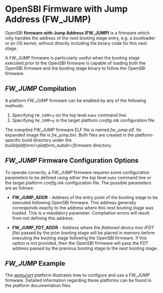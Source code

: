 OpenSBI Firmware with Jump Address (FW_JUMP)
============================================

OpenSBI **firmware with Jump Address (FW_JUMP)** is a firmware which only
handles the address of the next booting stage entry, e.g. a bootloader or an OS
kernel, without directly including the binary code for this next stage.

A *FW_JUMP* firmware is particularly useful when the booting stage executed
prior to the OpenSBI firmware is capable of loading both the OpenSBI firmware
and the booting stage binary to follow the OpenSBI firmware.

*FW_JUMP* Compilation
---------------------

A platform *FW_JUMP* firmware can be enabled by any of the following methods:

1. Specifying `FW_JUMP=y` on the top level `make` command line.
2. Specifying `FW_JUMP=y` in the target platform *config.mk* configuration file.

The compiled *FW_JUMP* firmware ELF file is named *fw_jump.elf*. Its expanded
image file is *fw_jump.bin*. Both files are created in the platform-specific
build directory under the *build/platform/<platform_subdir>/firmware* directory.

*FW_JUMP* Firmware Configuration Options
----------------------------------------

To operate correctly, a *FW_JUMP* firmware requires some configuration
parameters to be defined using either the top level `make` command line or the
target platform *config.mk* configuration file. The possible parameters are as
follows:

* **FW_JUMP_ADDR** - Address of the entry point of the booting stage to be
  executed following OpenSBI firmware. This address generally corresponds
  exactly to the address where this next booting stage was loaded. This is a
  mandatory parameter. Compilation errors will result from not defining this
  address.

* **FW_JUMP_FDT_ADDR** - Address where the *flattened device tree (FDT file)*
  passed by the prior booting stage will be placed in memory before executing
  the booting stage following the OpenSBI firmware. If this option is not
  provided, then the OpenSBI firmware will pass the FDT address passed by the
  previous booting stage to the next booting stage.

*FW_JUMP* Example
-----------------

The *[qemu/virt]* platform illustrates how to configure and use a *FW_JUMP*
firmware. Detailed information regarding these platforms can be found in the
platform documentation files.

[qemu/virt]: ../platform/qemu_virt.md
